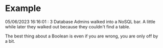 # Example

<!-- replace-with-date starts -->
05/06/2023 16:16:01 : 3 Database Admins walked into a NoSQL bar. A little while later they walked out because they couldn't find a table.
<!-- replace-with-date ends -->

<!-- replace-with-joke starts -->
The best thing about a Boolean is even if you are wrong, you are only off by a bit.
<!-- replace-with-joke ends -->